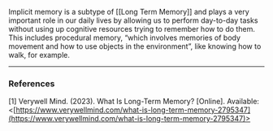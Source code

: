 Implicit memory is a subtype of [[Long Term Memory]] and plays a very important role in our daily lives by allowing us to perform day-to-day tasks without using up cognitive resources trying to remember how to do them. This includes procedural memory, “which involves memories of body movement and how to use objects in the environment”, like knowing how to walk, for example.

---
### References

[1] Verywell Mind. (2023). What Is Long-Term Memory? [Online]. Available: <[https://www.verywellmind.com/what-is-long-term-memory-2795347](https://www.verywellmind.com/what-is-long-term-memory-2795347)>